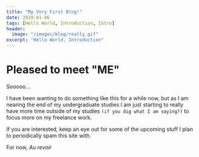 ```yaml
---
title: "My Very First Blog!"
date: 2020-01-06
tags: [Hello World, Introduction, Intro]
header:
  image: "/images/blog/really.gif"
excerpt: "Hello World, Introduction"
---
```

# Pleased to meet "ME"

Sooooo...

I have been wanting to do something like this for a while now, but as I am nearing the end of my undergraduate studies I am just starting to really have more time outside of my studies `(if you dig what I am saying?)` to focus more on my freelance work.

If you are interested, keep an eye out for some of the upcoming stuff I plan to periodically spam this site with.

For now, *Au revoir*
